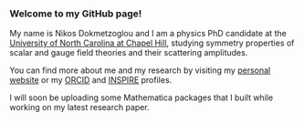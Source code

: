 ### Welcome to my GitHub page!

My name is Nikos Dokmetzoglou and I am a physics PhD candidate at the [University of North Carolina at Chapel Hill](https://www.unc.edu/), studying symmetry properties of scalar and gauge field theories and their scattering amplitudes.

You can find more about me and my research by visiting my [personal website](https://tarheels.live/nikosdokmetzoglou/) 
or my [ORCID](https://orcid.org/0000-0002-1520-8758) and [INSPIRE](https://inspirehep.net/authors/1808352) profiles.

I will soon be uploading some Mathematica packages that I built while working on my latest research paper.



<!--
**NikosDokme/NikosDokme** is a ✨ _special_ ✨ repository because its `README.md` (this file) appears on your GitHub profile.

Here are some ideas to get you started:

- 🔭 I’m currently working on ...
- 🌱 I’m currently learning ...
- 👯 I’m looking to collaborate on ...
- 🤔 I’m looking for help with ...
- 💬 Ask me about ...
- 📫 How to reach me: ...
- 😄 Pronouns: ...
- ⚡ Fun fact: ...
-->
